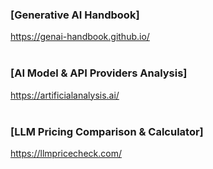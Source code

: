 ### [Generative AI Handbook]
https://genai-handbook.github.io/   
<br/>

### [AI Model & API Providers Analysis]   
https://artificialanalysis.ai/
<br/><br/>

### [LLM Pricing Comparison & Calculator]
https://llmpricecheck.com/
